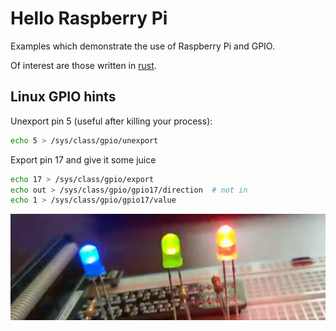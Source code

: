 # Hello Raspberry Pi 

Examples which demonstrate the use of Raspberry Pi and GPIO.

Of interest are those written in [rust](rs).

## Linux GPIO hints

Unexport pin 5 (useful after killing your process):

```bash
echo 5 > /sys/class/gpio/unexport 
```

Export pin 17 and give it some juice

```bash
echo 17 > /sys/class/gpio/export
echo out > /sys/class/gpio/gpio17/direction  # not in
echo 1 > /sys/class/gpio/gpio17/value
```

![blink freely](img/flashy.jpg)
